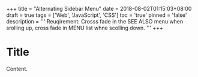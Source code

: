 +++
title       = "Alternating Sidebar Menu"
date        = 2018-08-02T01:15:03+08:00
draft       = true
tags        = ['Web', 'JavaScript', 'CSS']
toc         = 'true'
pinned      = 'false'
description = '''
Reuqirement: Crosss fade in the SEE ALSO menu when srolling up, cross fade in MENU
list whne scolling down.
'''
+++

# Title

Content.
